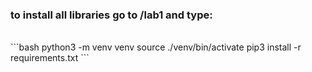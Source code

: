 <h3>to install all libraries go to /lab1 and type: </h3>
<br>
```bash
python3 -m venv venv
source ./venv/bin/activate
pip3 install -r requirements.txt
```